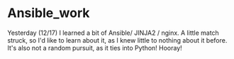 # Ansible_work

Yesterday (12/17) I learned a bit of Ansible/ JINJA2 / nginx. A little match struck, so I'd like to learn
about it, as I knew little to nothing about it before.
It's also not a random pursuit, as it ties into Python! Hooray!
